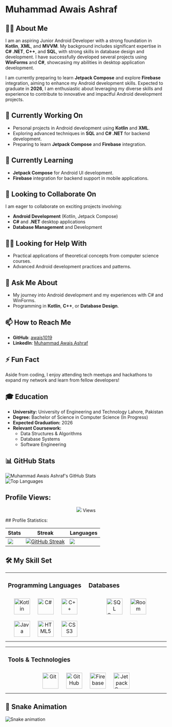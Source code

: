 # Muhammad Awais Ashraf


## 👨‍💻 About Me

I am an aspiring Junior Android Developer with a strong foundation in **Kotlin**, **XML**, and **MVVM**. My background includes significant expertise in **C# .NET**, **C++**, and **SQL**, with strong skills in database design and development. I have successfully developed several projects using **WinForms** and **C#**, showcasing my abilities in desktop application development.

I am currently preparing to learn **Jetpack Compose** and explore **Firebase** integration, aiming to enhance my Android development skills. Expected to graduate in **2026**, I am enthusiastic about leveraging my diverse skills and experience to contribute to innovative and impactful Android development projects.

## 🚀 Currently Working On

- Personal projects in Android development using **Kotlin** and **XML**.
- Exploring advanced techniques in **SQL** and **C# .NET** for backend development.
- Preparing to learn **Jetpack Compose** and **Firebase** integration.

## 🌱 Currently Learning

- **Jetpack Compose** for Android UI development.
- **Firebase** integration for backend support in mobile applications.

## 🤝 Looking to Collaborate On

I am eager to collaborate on exciting projects involving:

- **Android Development** (Kotlin, Jetpack Compose)
- **C#** and **.NET** desktop applications
- **Database Management** and Development

## 🧑‍🏫 Looking for Help With

- Practical applications of theoretical concepts from computer science courses.
- Advanced Android development practices and patterns.

## 💬 Ask Me About

- My journey into Android development and my experiences with C# and WinForms.
- Programming in **Kotlin**, **C++**, or **Database Design**.

## 📫 How to Reach Me

- **GitHub**: [awais1019](https://github.com/awais1019)
- **LinkedIn**: [Muhammad Awais Ashraf](https://www.linkedin.com/in/muhammad-awais-ashraf/)

## ⚡ Fun Fact

Aside from coding, I enjoy attending tech meetups and hackathons to expand my network and learn from fellow developers!


## 🎓 Education

- **University:** University of Engineering and Technology Lahore, Pakistan
- **Degree:** Bachelor of Science in Computer Science (In Progress)
- **Expected Graduation:** 2026
- **Relevant Coursework:**
  - Data Structures & Algorithms
  - Database Systems
  - Software Engineering

## 📊 GitHub Stats

![Muhammad Awais Ashraf's GitHub Stats](https://github-readme-stats.vercel.app/api?username=awais1019&show_icons=true&theme=radical)  
![Top Languages](https://github-readme-stats.vercel.app/api/top-langs/?username=awais1019&layout=compact&theme=radical)
## Profile Views:
<p align="center"> 
    <img src="https://profile-counter.glitch.me/awais1019/count.svg" />
  Views<br>

</p>
## Profile Statistics:

| Stats                                                                                                                         | Streak                                                                                                                                                                      | Languages                                                                                                                     |
|-------------------------------------------------------------------------------------------------------------------------------|------------------------------------------------------------------------------------------------------------------------------------------------------------------------------|-------------------------------------------------------------------------------------------------------------------------------|
| ![](https://github-profile-summary-cards.vercel.app/api/cards/stats?username=awais1019&theme=react)                            | [![GitHub Streak](https://streak-stats.demolab.com/?user=awais1019&theme=react&hide_border=true&border_radius=32&date_format=j%20M%5B%20Y%5D&ring=888888)](https://git.io/streak-stats) | ![](https://github-profile-summary-cards.vercel.app/api/cards/repos-per-language?username=awais1019&theme=react)               |



## 🛠️ My Skill Set  

<table><tr><td valign="top" width="50%">

### Programming Languages  

<div align="center">  
<a href="https://kotlinlang.org/" target="_blank"><img style="margin: 10px" src="https://img.shields.io/badge/-Kotlin-7F52FF"alt="Kotlin" height="50" /></a>  
<a href="https://docs.microsoft.com/en-us/dotnet/csharp/" target="_blank"><img style="margin: 10px" src="https://profilinator.rishav.dev/skills-assets/csharp-original.svg" alt="C#" height="50" /></a>    
<a href="https://isocpp.org/" target="_blank"><img style="margin: 10px" src="https://img.shields.io/badge/-C%2B%2B-00599C?style=flat&logo=c%2B%2B&logoColor=white" alt="C++" height="50" /></a>  
<a href="https://www.oracle.com/java/" target="_blank"><img style="margin: 10px" src="https://img.shields.io/badge/-Java-E34F26?style=flat&logo=java&logoColor=white" alt="Java" height="50" /></a>  
<a href="https://developer.mozilla.org/en-US/docs/Web/HTML" target="_blank"><img style="margin: 10px" src="https://img.shields.io/badge/-HTML5-E34F26?style=flat&logo=html5&logoColor=white" alt="HTML5" height="50" /></a>  
<a href="https://developer.mozilla.org/en-US/docs/Web/CSS" target="_blank"><img style="margin: 10px" src="https://img.shields.io/badge/-CSS3-1572B6?style=flat&logo=css3&logoColor=white" alt="CSS3" height="50" /></a>  
</div>

</td>

<td valign="top" width="50%">

### Databases  

<div align="center">  
<a href="https://www.microsoft.com/en-us/sql-server" target="_blank"><img style="margin: 10px" src="https://img.shields.io/badge/-SQL%20Server-CC2927?style=flat&logo=microsoft-sql-server&logoColor=white" alt="SQL Server" height="50" /></a>  
<a href="https://developer.android.com/topic/libraries/architecture/room" target="_blank"><img style="margin: 10px" src="https://img.shields.io/badge/-Room-4CAF50?style=flat&logo=android&logoColor=white" alt="Room" height="50" /></a>  
</div>

</td>
</tr></table>

<table><tr><td valign="top" width="50%">

### Tools & Technologies  

<div align="center">  
<a href="https://git-scm.com/" target="_blank"><img style="margin: 10px" src="https://img.shields.io/badge/-Git-F05032?style=flat&logo=git&logoColor=white" alt="Git" height="50" /></a>  
<a href="https://github.com/" target="_blank"><img style="margin: 10px" src="https://img.shields.io/badge/-GitHub-181717?style=flat&logo=github&logoColor=white" alt="GitHub" height="50" /></a>  
<a href="https://firebase.google.com/" target="_blank"><img style="margin: 10px" src="https://img.shields.io/badge/-Firebase-FFCA28?style=flat&logo=firebase&logoColor=white" alt="Firebase" height="50" /></a>  
<a href="https://developer.android.com/jetpack/compose" target="_blank"><img style="margin: 10px" src="https://img.shields.io/badge/-Jetpack%20Compose-03DAC5?style=flat&logo=android&logoColor=white" alt="Jetpack Compose" height="50" /></a>  
</div>

</td>
</tr></table>




## 🐍 Snake Animation

![Snake animation](https://raw.githubusercontent.com/awais1019/awais1019/main/dist/github-contribution-grid-snake.svg)
